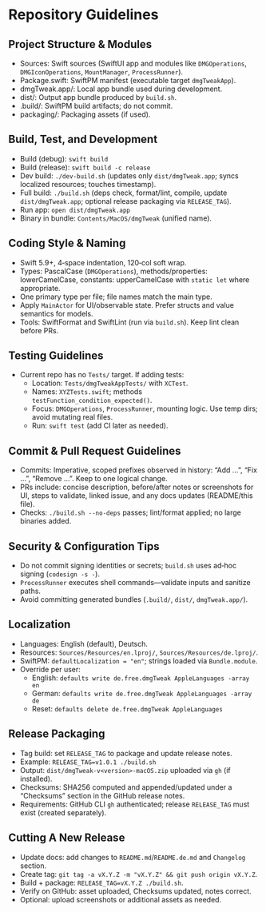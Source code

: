 # Repository Guidelines

## Project Structure & Modules
- Sources: Swift sources (SwiftUI app and modules like `DMGOperations`, `DMGIconOperations`, `MountManager`, `ProcessRunner`).
- Package.swift: SwiftPM manifest (executable target `dmgTweakApp`).
- dmgTweak.app/: Local app bundle used during development.
- dist/: Output app bundle produced by `build.sh`.
- .build/: SwiftPM build artifacts; do not commit.
- packaging/: Packaging assets (if used).

## Build, Test, and Development
- Build (debug): `swift build`
- Build (release): `swift build -c release`
- Dev build: `./dev-build.sh` (updates only `dist/dmgTweak.app`; syncs localized resources; touches timestamp).
- Full build: `./build.sh` (deps check, format/lint, compile, update `dist/dmgTweak.app`; optional release packaging via `RELEASE_TAG`).
- Run app: `open dist/dmgTweak.app`
- Binary in bundle: `Contents/MacOS/dmgTweak` (unified name).

## Coding Style & Naming
- Swift 5.9+, 4‑space indentation, 120‑col soft wrap.
- Types: PascalCase (`DMGOperations`), methods/properties: lowerCamelCase, constants: upperCamelCase with `static let` where appropriate.
- One primary type per file; file names match the main type.
- Apply `MainActor` for UI/observable state. Prefer structs and value semantics for models.
- Tools: SwiftFormat and SwiftLint (run via `build.sh`). Keep lint clean before PRs.

## Testing Guidelines
- Current repo has no `Tests/` target. If adding tests:
  - Location: `Tests/dmgTweakAppTests/` with `XCTest`.
  - Names: `XYZTests.swift`; methods `testFunction_condition_expected()`.
  - Focus: `DMGOperations`, `ProcessRunner`, mounting logic. Use temp dirs; avoid mutating real files.
  - Run: `swift test` (add CI later as needed).

## Commit & Pull Request Guidelines
- Commits: Imperative, scoped prefixes observed in history: “Add …”, “Fix …”, “Remove …”. Keep to one logical change.
- PRs include: concise description, before/after notes or screenshots for UI, steps to validate, linked issue, and any docs updates (README/this file).
- Checks: `./build.sh --no-deps` passes; lint/format applied; no large binaries added.

## Security & Configuration Tips
- Do not commit signing identities or secrets; `build.sh` uses ad‑hoc signing (`codesign -s -`).
- `ProcessRunner` executes shell commands—validate inputs and sanitize paths.
- Avoid committing generated bundles (`.build/`, `dist/`, `dmgTweak.app/`).

## Localization
- Languages: English (default), Deutsch.
- Resources: `Sources/Resources/en.lproj/`, `Sources/Resources/de.lproj/`.
- SwiftPM: `defaultLocalization = "en"`; strings loaded via `Bundle.module`.
- Override per user:
  - English: `defaults write de.free.dmgTweak AppleLanguages -array en`
  - German: `defaults write de.free.dmgTweak AppleLanguages -array de`
  - Reset: `defaults delete de.free.dmgTweak AppleLanguages`

## Release Packaging
- Tag build: set `RELEASE_TAG` to package and update release notes.
- Example: `RELEASE_TAG=v1.0.1 ./build.sh`
- Output: `dist/dmgTweak-v<version>-macOS.zip` uploaded via `gh` (if installed).
- Checksums: SHA256 computed and appended/updated under a “Checksums” section in the GitHub release notes.
- Requirements: GitHub CLI `gh` authenticated; release `RELEASE_TAG` must exist (created separately).

## Cutting A New Release
- Update docs: add changes to `README.md`/`README.de.md` and `Changelog` section.
- Create tag: `git tag -a vX.Y.Z -m "vX.Y.Z" && git push origin vX.Y.Z`.
- Build + package: `RELEASE_TAG=vX.Y.Z ./build.sh`.
- Verify on GitHub: asset uploaded, Checksums updated, notes correct.
- Optional: upload screenshots or additional assets as needed.
